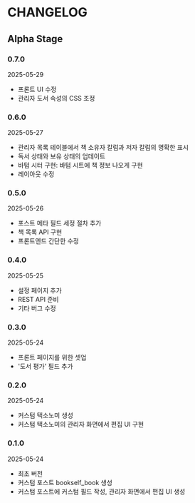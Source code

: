 # CHANGELOG

## Alpha Stage

### 0.7.0

2025-05-29

- 프론트 UI 수정
- 관리자 도서 속성의 CSS 조정

### 0.6.0

2025-05-27

- 관리자 목록 테이블에서 책 소유자 칼럼과 저자 칼럼의 명확한 표시
- 독서 상태와 보유 상태의 업데이트
- 바텀 시터 구현: 바텀 시트에 책 정보 나오게 구현
- 레이아웃 수정

### 0.5.0

2025-05-26

- 포스트 메타 필드 세정 절차 추가
- 책 목록 API 구현
- 프론트엔드 간단한 수정

### 0.4.0

2025-05-25

- 설정 페이지 추가
- REST API 준비
- 기타 버그 수정

### 0.3.0

2025-05-24

- 프론트 페이지를 위한 셋업
- '도서 평가' 필드 추가

### 0.2.0

2025-05-24

- 커스텀 택소노미 생성
- 커스텀 택소노미의 관리자 화면에서 편집 UI 구현

### 0.1.0

2025-05-24

- 최초 버전
- 커스텀 포스트 bookself_book 생성
- 커스텀 포스트에 커스텀 필드 작성, 관리자 화면에서 편집 UI 생성
